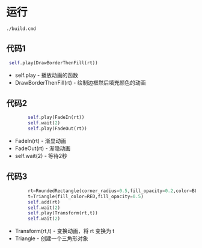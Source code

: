 # 运行
```shell
./build.cmd
```
## 代码1
```python
 self.play(DrawBorderThenFill(rt))
```
- self.play - 播放动画的函数
- DrawBorderThenFill(rt) - 绘制边框然后填充颜色的动画
## 代码2
```python
        self.play(FadeIn(rt))
        self.wait(2)
        self.play(FadeOut(rt))
```
- FadeIn(rt) - 渐显动画
- FadeOut(rt) - 渐隐动画
- self.wait(2) - 等待2秒
## 代码3
```python
        rt=RoundedRectangle(corner_radius=0.5,fill_opacity=0.2,color=BLUE,fill_color=BLUE)
        t=Triangle(fill_color=RED,fill_opacity=0.5)
        self.add(rt)
        self.wait(2)
        self.play(Transform(rt,t))
        self.wait(2)
```
- Transform(rt,t) - 变换动画，将 rt 变换为 t
- Triangle - 创建一个三角形对象